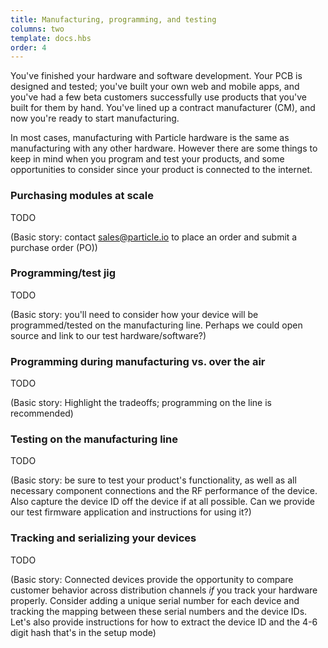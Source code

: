 ```yaml
---
title: Manufacturing, programming, and testing
columns: two
template: docs.hbs
order: 4
---
```


You've finished your hardware and software development. Your PCB is designed and tested; you've built your own web and mobile apps, and you've had a few beta customers successfully use products that you've built for them by hand. You've lined up a contract manufacturer (CM), and now you're ready to start manufacturing.

In most cases, manufacturing with Particle hardware is the same as manufacturing with any other hardware. However there are some things to keep in mind when you program and test your products, and some opportunities to consider since your product is connected to the internet.

### Purchasing modules at scale

TODO

(Basic story: contact sales@particle.io to place an order and submit a purchase order (PO))

### Programming/test jig

TODO

(Basic story: you'll need to consider how your device will be programmed/tested on the manufacturing line. Perhaps we could open source and link to our test hardware/software?)

### Programming during manufacturing vs. over the air

TODO

(Basic story: Highlight the tradeoffs; programming on the line is recommended)

### Testing on the manufacturing line

TODO

(Basic story: be sure to test your product's functionality, as well as all necessary component connections and the RF performance of the device. Also capture the device ID off the device if at all possible. Can we provide our test firmware application and instructions for using it?)

### Tracking and serializing your devices

TODO

(Basic story: Connected devices provide the opportunity to compare customer behavior across distribution channels *if* you track your hardware properly. Consider adding a unique serial number for each device and tracking the mapping between these serial numbers and the device IDs. Let's also provide instructions for how to extract the device ID and the 4-6 digit hash that's in the setup mode)
